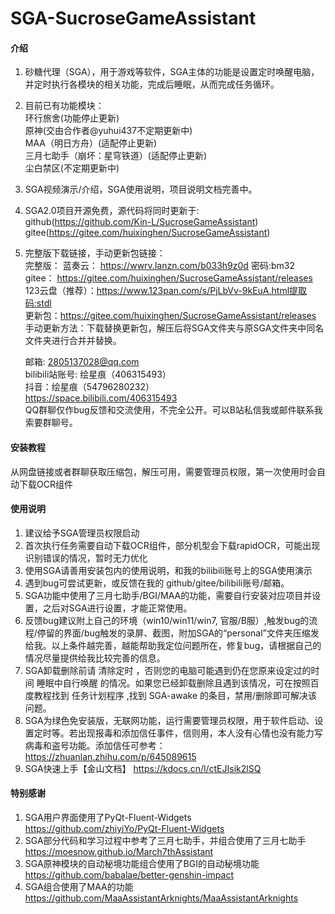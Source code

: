 # SGA-SucroseGameAssistant

#### 介绍
1.  砂糖代理（SGA），用于游戏等软件，SGA主体的功能是设置定时唤醒电脑，并定时执行各模块的相关功能，完成后睡眠，从而完成任务循环。  
2.  目前已有功能模块：  
环行旅舍(功能停止更新)  
原神(交由合作者@yuhui437不定期更新中)  
MAA（明日方舟）(适配停止更新)  
三月七助手（崩坏：星穹铁道）(适配停止更新)  
尘白禁区(不定期更新中)
3.  SGA视频演示/介绍，SGA使用说明，项目说明文档完善中。

4.  SGA2.0项目开源免费，源代码将同时更新于:  
github(https://github.com/Kin-L/SucroseGameAssistant)  
gitee(https://gitee.com/huixinghen/SucroseGameAssistant)  

5.  完整版下载链接，手动更新包链接：  
完整版： 
蓝奏云： https://wwrv.lanzn.com/b033h9z0d 密码:bm32  
gitee： https://gitee.com/huixinghen/SucroseGameAssistant/releases  
123云盘（推荐）：https://www.123pan.com/s/PjLbVv-9kEuA.html提取码:stdl  
更新包：https://gitee.com/huixinghen/SucroseGameAssistant/releases  
手动更新方法：下载替换更新包，解压后将SGA文件夹与原SGA文件夹中同名文件夹进行合并并替换。  

    邮箱: 2805137028@qq.com  
    bilibili站账号: 绘星痕（406315493）  
    抖音：绘星痕（54796280232）  
    https://space.bilibili.com/406315493  
    QQ群聊仅作bug反馈和交流使用，不完全公开。可以B站私信我或邮件联系我索要群聊号。  

#### 安装教程

从网盘链接或者群聊获取压缩包，解压可用，需要管理员权限，第一次使用时会自动下载OCR组件

#### 使用说明

1.  建议给予SGA管理员权限启动
2.  首次执行任务需要自动下载OCR组件，部分机型会下载rapidOCR，可能出现识别错误的情况，暂时无力优化
3.  使用SGA请善用安装包内的使用说明，和我的bilibili账号上的SGA使用演示
4.  遇到bug可尝试更新，或反馈在我的 github/gitee/bilibili账号/邮箱。
5.  SGA功能中使用了三月七助手/BGI/MAA的功能，需要自行安装对应项目并设置，之后对SGA进行设置，才能正常使用。
6.  反馈bug建议附上自己的环境（win10/win11/win7, 官服/B服）,触发bug的流程/停留的界面/bug触发的录屏、截图，附加SGA的“personal”文件夹压缩发给我。以上条件越完善，越能帮助我定位问题所在，修复bug，请根据自己的情况尽量提供给我比较完善的信息。
7.  SGA卸载删除前请 清除定时 ，否则您的电脑可能遇到仍在您原来设定过的时间 睡眠中自行唤醒 的情况。如果您已经卸载删除且遇到该情况，可在按照百度教程找到 任务计划程序 ,找到 SGA-awake 的条目，禁用/删除即可解决该问题。
8.  SGA为绿色免安装版，无联网功能，运行需要管理员权限，用于软件启动、设置定时等。若出现报毒和添加信任事件，信则用，本人没有心情也没有能力写病毒和盗号功能。添加信任可参考：https://zhuanlan.zhihu.com/p/645089615
9.  SGA快速上手【金山文档】 https://kdocs.cn/l/ctEJIsik2lSQ
#### 特别感谢

1.  SGA用户界面使用了PyQt-Fluent-Widgets  
https://github.com/zhiyiYo/PyQt-Fluent-Widgets
2.  SGA部分代码和学习过程中参考了三月七助手，并组合使用了三月七助手  
https://moesnow.github.io/March7thAssistant
3.  SGA原神模块的自动秘境功能组合使用了BGI的自动秘境功能  
https://github.com/babalae/better-genshin-impact
4.  SGA组合使用了MAA的功能  
https://github.com/MaaAssistantArknights/MaaAssistantArknights
